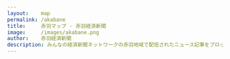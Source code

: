 ```yaml
---
layout:    map
permalink: /akabane
title:     赤羽マップ - 赤羽経済新聞
image:     /images/akabane.png
author:    赤羽経済新聞
description: みんなの経済新聞ネットワークの赤羽地域で配信されたニュース記事をプロットした地図です。
---
```

